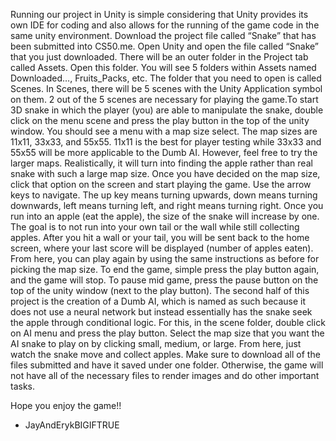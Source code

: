 Running our project in Unity is simple considering that Unity provides its own IDE for coding and also allows for the running of the
game code in the same unity environment. Download the project file called “Snake” that has been submitted into CS50.me. Open Unity
and open the file called “Snake” that you just downloaded. There will be an outer folder in the Project tab called Assets. Open
this folder. You will see 5 folders within Assets named Downloaded…, Fruits_Packs, etc. The folder that you need to open is called
Scenes. In Scenes, there will be 5 scenes with the Unity Application symbol on them. 2 out of the 5 scenes are necessary for playing
the game.To start 3D snake in which the player (you) are able to manipulate the snake, double click on the menu scene and press the
play button in the top of the unity window. You should see a menu with a map size select. The map sizes are 11x11, 33x33, and 55x55.
11x11 is the best for player testing while 33x33 and 55x55 will be more applicable to the Dumb AI. However, feel free to try the
larger maps. Realistically, it will turn into finding the apple rather than real snake with such a large map size. Once you have
decided on the map size, click that option on the screen and start playing the game. Use the arrow keys to navigate. The up key means
turning upwards, down means turning downwards, left means turning left, and right means turning right. Once you run into an apple
(eat the apple), the size of the snake will increase by one. The goal is to not run into your own tail or the wall while still
collecting apples.
After you hit a wall or your tail, you will be sent back to the home screen, where your last score will be displayed (number of
apples eaten). From here, you can play again by using the same instructions as before for picking the map size. To end the game,
simple press the play button again, and the game will stop. To pause mid game, press the pause button on the top of the unity window
(next to the play button).
The second half of this project is the creation of a Dumb AI, which is named as such because it does not use a neural network but
instead essentially has the snake seek the apple through conditional logic. For this, in the scene folder, double click on AI menu
and press the play button. Select the map size that you want the AI snake to play on by clicking small, medium, or large. From here,
just watch the snake move and collect apples.
Make sure to download all of the files submitted and have it saved under one folder. Otherwise, the game will not have all of the
necessary files to render images and do other important tasks.

Hope you enjoy the game!!

- JayAndErykBIGIFTRUE
